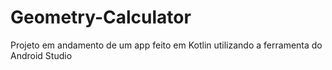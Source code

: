 # Geometry-Calculator
Projeto em andamento de um app feito em Kotlin utilizando a ferramenta do Android Studio

